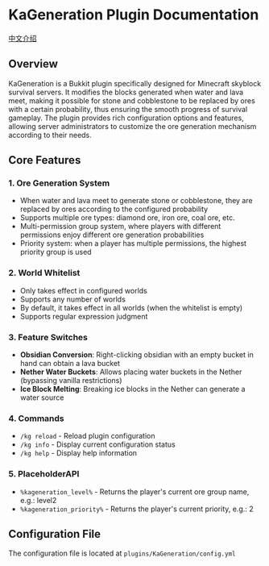﻿# KaGeneration Plugin Documentation

[中文介绍](https://github.com/Katacr/KaGeneration/blob/main/README_CN.md)
## Overview

KaGeneration is a Bukkit plugin specifically designed for Minecraft skyblock survival servers. It modifies the blocks generated when water and lava meet, making it possible for stone and cobblestone to be replaced by ores with a certain probability, thus ensuring the smooth progress of survival gameplay. The plugin provides rich configuration options and features, allowing server administrators to customize the ore generation mechanism according to their needs.

## Core Features

### 1. Ore Generation System
- When water and lava meet to generate stone or cobblestone, they are replaced by ores according to the configured probability
- Supports multiple ore types: diamond ore, iron ore, coal ore, etc.
- Multi-permission group system, where players with different permissions enjoy different ore generation probabilities
- Priority system: when a player has multiple permissions, the highest priority group is used

### 2. World Whitelist
- Only takes effect in configured worlds
- Supports any number of worlds
- By default, it takes effect in all worlds (when the whitelist is empty)
- Supports regular expression judgment

### 3. Feature Switches
- **Obsidian Conversion**: Right-clicking obsidian with an empty bucket in hand can obtain a lava bucket
- **Nether Water Buckets**: Allows placing water buckets in the Nether (bypassing vanilla restrictions)
- **Ice Block Melting**: Breaking ice blocks in the Nether can generate a water source

### 4. Commands
- `/kg reload` - Reload plugin configuration
- `/kg info` - Display current configuration status
- `/kg help` - Display help information

### 5. PlaceholderAPI
- `%kageneration_level%` - Returns the player's current ore group name, e.g.: level2
- `%kageneration_priority%` - Returns the player's current priority, e.g.: 2

## Configuration File

The configuration file is located at `plugins/KaGeneration/config.yml`